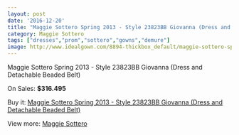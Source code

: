 ```yaml
---
layout: post
date: '2016-12-20'
title: "Maggie Sottero Spring 2013 - Style 23823BB Giovanna (Dress and Detachable Beaded Belt)"
category: Maggie Sottero
tags: ["dresses","prom","sottero","gowns","demure"]
image: http://www.idealgown.com/8894-thickbox_default/maggie-sottero-spring-2013-style-23823bb-giovanna-dress-and-detachable-beaded-belt.jpg
---
```

Maggie Sottero Spring 2013 - Style 23823BB Giovanna (Dress and Detachable Beaded Belt)

On Sales: **$316.495**
<a href="https://www.idealgown.com/en/maggie-sottero/3699-maggie-sottero-spring-2013-style-23823bb-giovanna-dress-and-detachable-beaded-belt.html"><amp-img layout="responsive" width="600" height="600" src="//www.idealgown.com/8894-thickbox_default/maggie-sottero-spring-2013-style-23823bb-giovanna-dress-and-detachable-beaded-belt.jpg" alt="Maggie Sottero Spring 2013 - Style 23823BB Giovanna (Dress and Detachable Beaded Belt) 0" /></a>
<a href="https://www.idealgown.com/en/maggie-sottero/3699-maggie-sottero-spring-2013-style-23823bb-giovanna-dress-and-detachable-beaded-belt.html"><amp-img layout="responsive" width="600" height="600" src="//www.idealgown.com/16630-thickbox_default/maggie-sottero-spring-2013-style-23823bb-giovanna-dress-and-detachable-beaded-belt.jpg" alt="Maggie Sottero Spring 2013 - Style 23823BB Giovanna (Dress and Detachable Beaded Belt) 1" /></a>

Buy it: [Maggie Sottero Spring 2013 - Style 23823BB Giovanna (Dress and Detachable Beaded Belt)](https://www.idealgown.com/en/maggie-sottero/3699-maggie-sottero-spring-2013-style-23823bb-giovanna-dress-and-detachable-beaded-belt.html "Maggie Sottero Spring 2013 - Style 23823BB Giovanna (Dress and Detachable Beaded Belt)")

View more: [Maggie Sottero](https://www.idealgown.com/en/45-maggie-sottero "Maggie Sottero")